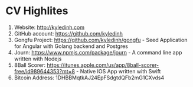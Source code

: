 CV Highlites
============

1. Website: http://kyledinh.com
2. GitHub account: https://github.com/kyledinh
3. Gongfu Project: https://github.com/kyledinh/gongfu - Seed Application for Angular with Golang backend and Postgres
4. Journ: https://www.npmjs.com/package/journ - A command line app written with Nodejs
5. 8Ball Scorer: https://itunes.apple.com/us/app/8ball-scorer-free/id989644353?mt=8 - Native IOS App written with Swift
6. Bitcoin Address: 1DHBBMqtkAJ24EpFSdgtdQFb2mG1CXvds4


